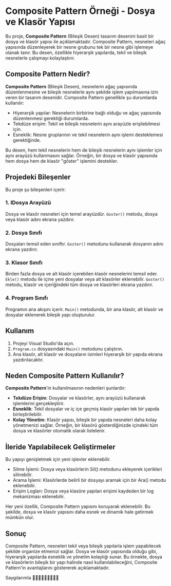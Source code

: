 # Composite Pattern Örneği - Dosya ve Klasör Yapısı

Bu proje, **Composite Pattern** (Bileşik Desen) tasarım desenini basit bir dosya ve klasör yapısı ile açıklamaktadır. Composite Pattern, nesneleri ağaç yapısında düzenleyerek bir nesne grubunu tek bir nesne gibi işlemeye olanak tanır. Bu desen, özellikle hiyerarşik yapılarda, tekil ve bileşik nesnelerle çalışmayı kolaylaştırır.


## Composite Pattern Nedir?

**Composite Pattern** (Bileşik Desen), nesnelerin ağaç yapısında düzenlenmesine ve bileşik nesnelerle aynı şekilde işlem yapılmasına izin veren bir tasarım desenidir. Composite Pattern genellikle şu durumlarda kullanılır:

- Hiyerarşik yapılar: Nesnelerin birbirine bağlı olduğu ve ağaç yapısında düzenlenmesi gerektiği durumlarda.
- Tekdüze erişim: Tekil ve bileşik nesnelerin aynı arayüzle erişilebilmesi için.
- Esneklik: Nesne gruplarının ve tekil nesnelerin aynı işlemi desteklemesi gerektiğinde.
  
Bu desen, hem tekil nesnelerin hem de bileşik nesnelerin aynı işlemler için aynı arayüzü kullanmasını sağlar. Örneğin, bir dosya ve klasör yapısında hem dosya hem de klasör "göster" işlemini destekler.


## Projedeki Bileşenler

Bu proje şu bileşenleri içerir:

### 1. IDosya Arayüzü

Dosya ve klasör nesneleri için temel arayüzdür. `Goster()` metodu, dosya veya klasör adını ekrana yazdırır.


### 2. Dosya Sınıfı

Dosyaları temsil eden sınıftır. `Goster()` metodunu kullanarak dosyanın adını ekrana yazdırır.


### 3. Klasor Sınıfı

Birden fazla dosya ve alt klasör içerebilen klasör nesnelerini temsil eder. `Ekle()` metodu ile içine yeni dosyalar veya alt klasörler eklenebilir. `Goster()` metodu, klasör ve içeriğindeki tüm dosya ve klasörleri ekrana yazdırır.

### 4. Program Sınıfı
Programın ana akışını içerir. `Main()` metodunda, bir ana klasör, alt klasör ve dosyalar eklenerek bileşik yapı oluşturulur.


## Kullanım

1. Projeyi Visual Studio'da açın.
2. `Program.cs` dosyasındaki `Main()` metodunu çalıştırın.
3. Ana klasör, alt klasör ve dosyaların isimleri hiyerarşik bir yapıda ekrana yazdırılacaktır.
   
## Neden Composite Pattern Kullanılır?

**Composite Pattern**'in kullanılmasının nedenleri şunlardır:

- **Tekdüze Erişim**: Dosyalar ve klasörler, aynı arayüzü kullanarak işlemlerini gerçekleştirir.
- **Esneklik**: Tekil dosyalar ve iç içe geçmiş klasör yapıları tek bir yapıda birleştirilebilir.
- **Kolay Yönetim**: Klasör yapısı, bileşik bir yapıda nesneleri daha kolay yönetmenizi sağlar. Örneğin, bir klasörü gösterdiğinizde içindeki tüm dosya ve klasörler otomatik olarak listelenir.

## İleride Yapılabilecek Geliştirmeler

Bu yapıyı genişletmek için yeni işlevler eklenebilir.

- Silme İşlemi: Dosya veya klasörlerin Sil() metodunu ekleyerek içerikleri silinebilir.
- Arama İşlemi: Klasörlerde belirli bir dosyayı aramak için bir Ara() metodu eklenebilir.
- Erişim Logları: Dosya veya klasöre yapılan erişimi kaydeden bir log mekanizması eklenebilir.
  
Her yeni özellik, Composite Pattern yapısını koruyarak eklenebilir. Bu şekilde, dosya ve klasör yapısını daha esnek ve dinamik hale getirmek mümkün olur.




## Sonuç

Composite Pattern, nesneleri tekil veya bileşik yapılarla işlem yapabilecek şekilde organize etmenizi sağlar. Dosya ve klasör yapısında olduğu gibi, hiyerarşik yapılarda esneklik ve yönetim kolaylığı sunar. Bu örnekte, dosya ve klasörlerin bileşik bir yapı halinde nasıl kullanılabileceğini, Composite Pattern'in avantajlarını göstererek açıklamaktadır.


Saygılarımla 🧠👣👩🏻‍💻🙋🏼‍♀💐
